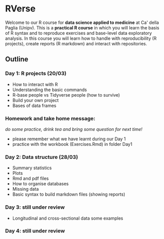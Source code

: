 # RVerse
Welcome to our R course for **data science applied to medicine** at Ca' della Paglia (Unipv).
This is a **practical R course** in which you will learn the basis of R syntax and to reproduce exercises and base-level data exploratory analysis. 
In this course you will learn how to handle with reproducibility (R projects), create reports (R markdown) and interact with repositories.

## Outline

### Day 1: R projects (20/03)
- How to interact with R
- Understanding the basic commands
- R-base people vs Tidyverse people (how to survive)
- Build your own project
- Bases of data frames

### **Homework and take home message**: 
*do some practice, drink tea and bring some question for next time!*
- please remember what we have learnt during our Day 1 
- practice with the workbook (Exercises.Rmd) in folder Day1

### Day 2: Data structure (28/03)
- Summary statistics
-  Plots
- Rmd and pdf files 
- How to organise databases
- Missing data
- Basic syntax to build markdown files (showing reports)

### Day 3: still under review
- Longitudinal and cross-sectional data some examples

### Day 4: still under review
  
